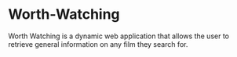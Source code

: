 # Worth-Watching
Worth Watching is a dynamic web application that allows the user to retrieve general information on any film they search for. 
